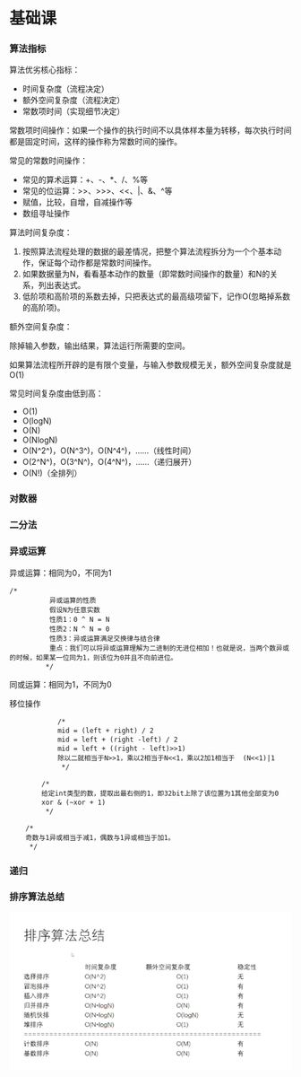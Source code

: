 # 基础课



### 算法指标

算法优劣核心指标：

- 时间复杂度（流程决定）
- 额外空间复杂度（流程决定）
- 常数项时间（实现细节决定）



常数项时间操作：如果一个操作的执行时间不以具体样本量为转移，每次执行时间都是固定时间，这样的操作称为常数时间的操作。

常见的常数时间操作：

- 常见的算术运算：+、-、*、/、%等
- 常见的位运算：>>、>>>、<<、|、&、^等
- 赋值，比较，自增，自减操作等
- 数组寻址操作



算法时间复杂度：

1. 按照算法流程处理的数据的最差情况，把整个算法流程拆分为一个个基本动作，保证每个动作都是常数时间操作。
2. 如果数据量为N，看看基本动作的数量（即常数时间操作的数量）和N的关系，列出表达式。
3. 低阶项和高阶项的系数去掉，只把表达式的最高级项留下，记作O(忽略掉系数的高阶项)。



额外空间复杂度：

除掉输入参数，输出结果，算法运行所需要的空间。

如果算法流程所开辟的是有限个变量，与输入参数规模无关，额外空间复杂度就是O(1)



常见时间复杂度由低到高：

- O(1)
- O(logN)
- O(N)
- O(NlogN)
- O(N^2^)，O(N^3^)，O(N^4^)，......（线性时间）
- O(2^N^)，O(3^N^)，O(4^N^)，......（递归展开）
- O(N!)（全排列）



### 对数器



### 二分法



### 异或运算

异或运算：相同为0，不同为1

```
/*
          异或运算的性质
          假设N为任意实数
          性质1：0 ^ N = N
          性质2：N ^ N = 0
          性质3：异或运算满足交换律与结合律
          重点：我们可以将异或运算理解为二进制的无进位相加！也就是说，当两个数异或的时候，如果某一位同为1，则该位为0并且不向前进位。
         */
```

同或运算：相同为1，不同为0



移位操作

```
            /*
            mid = (left + right) / 2
            mid = left + (right -left) / 2
            mid = left + ((right - left)>>1)
            除以二就相当于N>>1，乘以2相当于N<<1，乘以2加1相当于  (N<<1)|1
             */
```



```
        /*
        给定int类型的数，提取出最右侧的1，即32bit上除了该位置为1其他全部变为0
        xor & (~xor + 1)
         */
```



```
    /*
    奇数与1异或相当于减1，偶数与1异或相当于加1。
     */
```



### 递归





### 排序算法总结

![image-20230511155243667](algorithm.assets/image-20230511155243667.png)